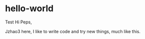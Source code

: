 # hello-world
Test
Hi Peps, 

Jzhao3 here, I like to write code and try new things, much like this. 
